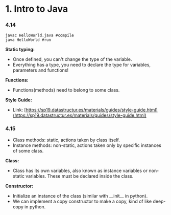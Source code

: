 # 1. Intro to Java

### 4.14

```text
javac HelloWorld.java #compile
java HelloWorld #run
```

**Static typing:** 

* Once defined, you can't change the type of the variable.
* Everything has a type, you need to declare the type for variables, parameters and functions!

**Functions:**

* Functions\(methods\) need to belong to some class.

**Style Guide:**

* Link: [https://sp19.datastructur.es/materials/guides/style-guide.html](https://sp19.datastructur.es/materials/guides/style-guide.html)

### 4.15

* Class methods: static, actions taken by class itself.
* Instance methods: non-static, actions taken only by specific instances of some class.

**Class:** 

* Class has its own variables, also known as instance variables or non-static variables. These must be declared inside the class.

**Constructor:**

* Initialize an instance of the class \(similar with \_\_init\_\_ in python\).
* We can implement a copy constructor to make a copy, kind of like deep-copy in python.

